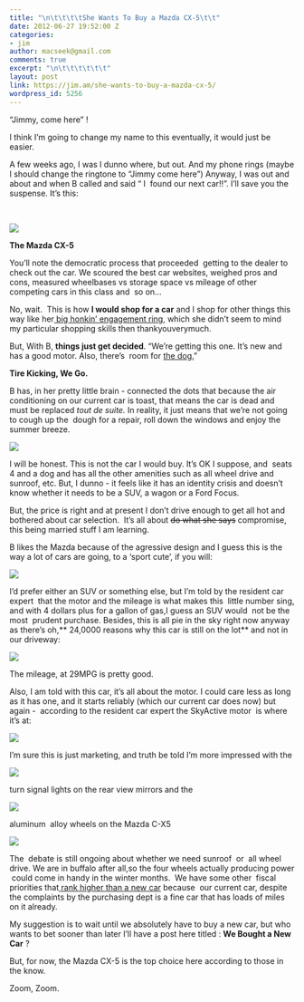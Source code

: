```yaml
---
title: "\n\t\t\t\tShe Wants To Buy a Mazda CX-5\t\t"
date: 2012-06-27 19:52:00 Z
categories:
- jim
author: macseek@gmail.com
comments: true
excerpt: "\n\t\t\t\t\t\t"
layout: post
link: https://jim.am/she-wants-to-buy-a-mazda-cx-5/
wordpress_id: 5256
---
```


“Jimmy, come here” !




I think I’m going to change my name to this eventually, it would just be easier.




A few weeks ago, I was I dunno where, but out. And my phone rings (maybe I should change the ringtone to “Jimmy come here”) Anyway, I was out and about and when B called and said “ I  found our next car!!”. I’ll save you the suspense. It’s this:




 




[![](http://jim.am/images/2012/06/JIM_4648.jpg)](http://jim.am/she-wants-to-buy-a-mazda-cx-5/jim_4648/)




**The Mazda CX-5**




You’ll note the democratic process that proceeded  getting to the dealer to check out the car. We scoured the best car websites, weighed pros and cons, measured wheelbases vs storage space vs mileage of other competing cars in this class and  so on…




No, wait.  This is how **I would shop for a car** and I shop for other things this way like her[ big honkin’ engagement ring](http://jim.am/garbage-night/), which she didn’t seem to mind my particular shopping skills then thankyouverymuch.




But, With B, **things just get decided**. “We’re getting this one. It’s new and has a good motor. Also, there’s  room for [the dog.](http://jim.am/does-this-fur-coat-make-me-look-fat/)”




**Tire Kicking, We Go.**




B has, in her pretty little brain - connected the dots that because the air conditioning on our current car is toast, that means the car is dead and must be replaced _tout de suite._ In reality, it just means that we’re not going to cough up the  dough for a repair, roll down the windows and enjoy the summer breeze.




[![](http://jim.am/images/2012/06/JIM_4643.jpg)](http://jim.am/she-wants-to-buy-a-mazda-cx-5/jim_4643/)




I will be honest. This is not the car I would buy. It’s OK I suppose, and  seats 4 and a dog and has all the other amenities such as all wheel drive and sunroof, etc. But, I dunno - it feels like it has an identity crisis and doesn’t know whether it needs to be a SUV, a wagon or a Ford Focus.




But, the price is right and at present I don’t drive enough to get all hot and bothered about car selection.  It’s all about <del>do what she says</del> compromise, this being married stuff I am learning.




B likes the Mazda because of the agressive design and I guess this is the way a lot of cars are going, to a ‘sport cute’, if you will:




[![](http://jim.am/images/2012/06/JIM_4647.jpg)](http://jim.am/she-wants-to-buy-a-mazda-cx-5/jim_4647/)




I’d prefer either an SUV or something else, but I’m told by the resident car expert  that the motor and the mileage is what makes this  little number sing, and with 4 dollars plus for a gallon of gas,I guess an SUV would  not be the most  prudent purchase. Besides, this is all pie in the sky right now anyway as there’s oh,** 24,0000 reasons why this car is still on the lot** and not in our driveway:




[![](http://jim.am/images/2012/06/JIM_4654.jpg)](http://jim.am/she-wants-to-buy-a-mazda-cx-5/jim_4654/)




The mileage, at 29MPG is pretty good.




Also, I am told with this car, it’s all about the motor. I could care less as long as it has one, and it starts reliably (which our current car does now) but again -  according to the resident car expert the SkyActive motor  is where it’s at:




[![](http://jim.am/images/2012/06/JIM_4651.jpg)](http://jim.am/she-wants-to-buy-a-mazda-cx-5/jim_4651/)




I’m sure this is just marketing, and truth be told I’m more impressed with the




[![](http://jim.am/images/2012/06/JIM_4653.jpg)](http://jim.am/she-wants-to-buy-a-mazda-cx-5/jim_4653/)




turn signal lights on the rear view mirrors and the




[![](http://jim.am/images/2012/06/JIM_4656.jpg)](http://jim.am/she-wants-to-buy-a-mazda-cx-5/jim_4656/)




aluminum  alloy wheels on the Mazda C-X5




[![](http://jim.am/images/2012/06/JIM_4650.jpg)](http://jim.am/she-wants-to-buy-a-mazda-cx-5/jim_4650/)




The  debate is still ongoing about whether we need sunroof  or  all wheel drive. We are in buffalo after all,so the four wheels actually producing power  could come in handy in the winter months.  We have some other  fiscal priorities that[ rank higher than a new car](http://jim.am/the-hot-water-heater-fund/) because  our current car, despite the complaints by the purchasing dept is a fine car that has loads of miles on it already.




My suggestion is to wait until we absolutely have to buy a new car, but who wants to bet sooner than later I’ll have a post here titled : **We Bought a New Car** ?




But, for now, the Mazda CX-5 is the top choice here according to those in the know.




Zoom, Zoom.




 




 




 




 




 




 


		
